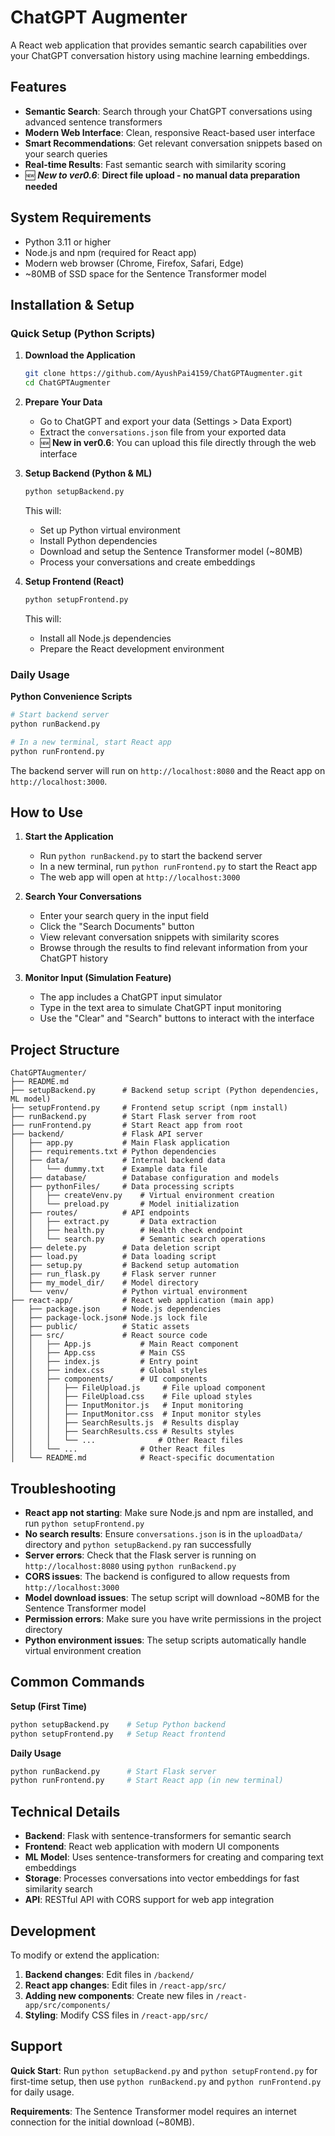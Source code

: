 # ChatGPT Augmenter

A React web application that provides semantic search capabilities over your ChatGPT conversation history using machine learning embeddings.

## Features

- **Semantic Search**: Search through your ChatGPT conversations using advanced sentence transformers
- **Modern Web Interface**: Clean, responsive React-based user interface
- **Smart Recommendations**: Get relevant conversation snippets based on your search queries
- **Real-time Results**: Fast semantic search with similarity scoring
- 🆕 **_New to ver0.6_**: **Direct file upload - no manual data preparation needed**

## System Requirements

- Python 3.11 or higher
- Node.js and npm (required for React app)
- Modern web browser (Chrome, Firefox, Safari, Edge)
- ~80MB of SSD space for the Sentence Transformer model

## Installation & Setup

### Quick Setup (Python Scripts)

1. **Download the Application**
   ```bash
   git clone https://github.com/AyushPai4159/ChatGPTAugmenter.git
   cd ChatGPTAugmenter
   ```

2. **Prepare Your Data**
   - Go to ChatGPT and export your data (Settings > Data Export)
   - Extract the `conversations.json` file from your exported data
   - 🆕 **New in ver0.6**: You can upload this file directly through the web interface

3. **Setup Backend (Python & ML)**
   ```bash
   python setupBackend.py
   ```
   This will:
   - Set up Python virtual environment
   - Install Python dependencies
   - Download and setup the Sentence Transformer model (~80MB)
   - Process your conversations and create embeddings

4. **Setup Frontend (React)**
   ```bash
   python setupFrontend.py
   ```
   This will:
   - Install all Node.js dependencies
   - Prepare the React development environment

### Daily Usage

**Python Convenience Scripts**
```bash
# Start backend server
python runBackend.py

# In a new terminal, start React app
python runFrontend.py
```


The backend server will run on `http://localhost:8080` and the React app on `http://localhost:3000`.

## How to Use

1. **Start the Application**
   - Run `python runBackend.py` to start the backend server
   - In a new terminal, run `python runFrontend.py` to start the React app
   - The web app will open at `http://localhost:3000`

2. **Search Your Conversations**
   - Enter your search query in the input field
   - Click the "Search Documents" button
   - View relevant conversation snippets with similarity scores
   - Browse through the results to find relevant information from your ChatGPT history

3. **Monitor Input (Simulation Feature)**
   - The app includes a ChatGPT input simulator
   - Type in the text area to simulate ChatGPT input monitoring
   - Use the "Clear" and "Search" buttons to interact with the interface

## Project Structure


```
ChatGPTAugmenter/
├── README.md
├── setupBackend.py      # Backend setup script (Python dependencies, ML model)
├── setupFrontend.py     # Frontend setup script (npm install)
├── runBackend.py        # Start Flask server from root
├── runFrontend.py       # Start React app from root
├── backend/             # Flask API server
│   ├── app.py           # Main Flask application
│   ├── requirements.txt # Python dependencies
│   ├── data/            # Internal backend data
│   │   └── dummy.txt    # Example data file
│   ├── database/        # Database configuration and models
│   ├── pythonFiles/     # Data processing scripts
│   │   ├── createVenv.py    # Virtual environment creation
│   │   └── preload.py       # Model initialization
│   ├── routes/          # API endpoints
│   │   ├── extract.py       # Data extraction
│   │   ├── health.py        # Health check endpoint
│   │   └── search.py        # Semantic search operations
│   ├── delete.py        # Data deletion script
│   ├── load.py          # Data loading script
│   ├── setup.py         # Backend setup automation
│   ├── run_flask.py     # Flask server runner
│   ├── my_model_dir/    # Model directory
│   └── venv/            # Python virtual environment
├── react-app/           # React web application (main app)
│   ├── package.json     # Node.js dependencies
│   ├── package-lock.json# Node.js lock file
│   ├── public/          # Static assets
│   ├── src/             # React source code
│   │   ├── App.js           # Main React component
│   │   ├── App.css          # Main CSS
│   │   ├── index.js         # Entry point
│   │   ├── index.css        # Global styles
│   │   ├── components/      # UI components
│   │   │   ├── FileUpload.js     # File upload component
│   │   │   ├── FileUpload.css    # File upload styles
│   │   │   ├── InputMonitor.js   # Input monitoring
│   │   │   ├── InputMonitor.css  # Input monitor styles
│   │   │   ├── SearchResults.js  # Results display
│   │   │   ├── SearchResults.css # Results styles
│   │   │   └── ...              # Other React files
│   │   └── ...              # Other React files
│   └── README.md            # React-specific documentation
```

## Troubleshooting

- **React app not starting**: Make sure Node.js and npm are installed, and run `python setupFrontend.py`
- **No search results**: Ensure `conversations.json` is in the `uploadData/` directory and `python setupBackend.py` ran successfully
- **Server errors**: Check that the Flask server is running on `http://localhost:8080` using `python runBackend.py`
- **CORS issues**: The backend is configured to allow requests from `http://localhost:3000`
- **Model download issues**: The setup script will download ~80MB for the Sentence Transformer model
- **Permission errors**: Make sure you have write permissions in the project directory
- **Python environment issues**: The setup scripts automatically handle virtual environment creation

## Common Commands

**Setup (First Time)**
```bash
python setupBackend.py    # Setup Python backend
python setupFrontend.py   # Setup React frontend
```

**Daily Usage**
```bash
python runBackend.py      # Start Flask server
python runFrontend.py     # Start React app (in new terminal)
```

## Technical Details

- **Backend**: Flask with sentence-transformers for semantic search
- **Frontend**: React web application with modern UI components
- **ML Model**: Uses sentence-transformers for creating and comparing text embeddings
- **Storage**: Processes conversations into vector embeddings for fast similarity search
- **API**: RESTful API with CORS support for web app integration

## Development

To modify or extend the application:

1. **Backend changes**: Edit files in `/backend/` 
2. **React app changes**: Edit files in `/react-app/src/`
3. **Adding new components**: Create new files in `/react-app/src/components/`
4. **Styling**: Modify CSS files in `/react-app/src/`

## Support

**Quick Start**: Run `python setupBackend.py` and `python setupFrontend.py` for first-time setup, then use `python runBackend.py` and `python runFrontend.py` for daily usage.

**Requirements**: The Sentence Transformer model requires an internet connection for the initial download (~80MB).